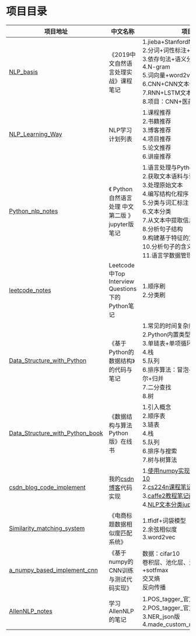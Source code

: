 # 项目目录
 
| 项目地址 | 中文名称 | 项目技术点 |
|---| ----- | -------- |
| [NLP_basis](https://github.com/JackKuo666/NLP_basis) | 《2019中文自然语言处理实战》课程笔记 | 1.jieba+StanfordNLP+hanlp<br>2.分词+词性标注+NER<br>3.依存句法+语义分析<br>4.N-gram<br>5.词向量+word2vec<br>6.CNN+CNN文本分类<br>7.RNN+LSTM文本分类<br>8.项目：CNN+医药保险命名体识别 |
| [NLP_Learning_Way](https://github.com/JackKuo666/NLP_Learning_Way) | NLP学习计划列表 | 1.课程推荐<br>2.书籍推荐<br>3.博客推荐<br>4.项目推荐<br>5.论文推荐<br>6.讲座推荐 |
| [Python_nlp_notes](https://github.com/JackKuo666/Python_nlp_notes) | 《 Python 自然语言处理 中文第二版 》jupyter版笔记 | 1.语言处理与Python基础<br>2.获取文本语料与词汇资源<br>3.处理原始文本<br>4.编写结构化程序<br>5.分类与词汇标注<br>6.文本分类<br>7.从文本中提取信息<br>8.分析句子结构<br>9.构建基于特征的文法<br>10.分析句子的含义<br>11.语言学数据管理 |
| [leetcode_notes](https://github.com/JackKuo666/leetcode_notes) | Leetcode中Top Interview Questions下的Python笔记 | 1.顺序刷<br>2.分类刷 |
| [Data_Structure_with_Python](https://github.com/JackKuo666/Data_Structure_with_Python) | 《基于Python的数据结构》的代码与笔记 | 1.常见的时间复杂度<br>2.Python内置类型时间复杂度<br>3.单链表+单项循环链表+双向链表<br>4.栈<br>5.队列<br>6.排序算法：冒泡+选择+插入+快速+希尔+归并<br>7.二分查找<br>8.树 |
| [Data_Structure_with_Python_book](https://jackkuo666.github.io/Data_Structure_with_Python_book/) | 《数据结构与算法Python版》在线书 | 1.引入概念<br>2.顺序表<br>3.链表<br>4.栈<br>5.队列<br>6.排序与搜索<br>7.树与树算法 |
| [csdn_blog_code_implement](https://github.com/JackKuo666/csdn_blog_code_implement) | 我的[csdn博客](https://blog.csdn.net/weixin_37251044)代码实现 | 1.[使用numpy实现一个CNN来识别cifar-10](https://blog.csdn.net/weixin_37251044/article/details/81290728)<br>2.[cs224n课程笔记](https://blog.csdn.net/weixin_37251044/article/details/83473874)<br>3.[caffe2教程笔记jupyter版](https://github.com/JackKuo666/csdn_blog_code_implement/tree/master/caffe2)<br>4.[NLP文本分类jupyter版](https://github.com/JackKuo666/csdn_blog_code_implement/tree/master/text_classfier) |
| [Similarity_matching_system](https://github.com/JackKuo666/Similarity_matching_system) | 《电商标题数据相似度匹配系统》 | 1.tfidf+词袋模型<br>2.余弦相似度<br>3.word2vec |
|[a_numpy_based_implement_cnn](https://github.com/JackKuo666/a_numpy_based_implement_cnn)| 《基于numpy的CNN训练与测试代码实现》 | 数据：cifar10<br>卷积层、池化层、激活层、全连接+sotfmax<br>交叉熵<br>反向传播 |
|[AllenNLP_notes](https://github.com/JackKuo666/AllenNLP_notes)| 学习AllenNLP的笔记 | 1.POS_tagger_官方代码版本<br>2.POS_tagger_官方json版本<br>3.NER_json版<br>4.made_custom_model_CRF_NER+POS |
